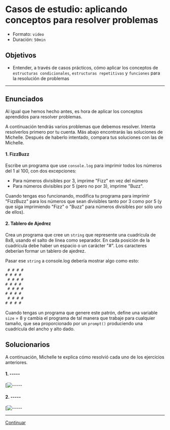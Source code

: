 # Casos de estudio: aplicando conceptos para resolver problemas
- Formato: `video`
- Duración: `50min`

## Objetivos

- Entender, a través de casos prácticos, cómo aplicar los conceptos de `estructuras condicionales`, `estructuras repetitivas` y `funciones` para la resolución de problemas

***

## Enunciados

Al igual que hemos hecho antes, es hora de aplicar los conceptos aprendidos para resolver problemas.

A continuación tendrás varios problemas que debemos resolver. Intenta resolverlos primero por tu cuenta. Más abajo encontrarás las soluciones de Michelle. Después de haberlo intentado, compara tus soluciones con las de Michelle.   

#### 1. FizzBuzz

Escribe un programa que use `console.log` para imprimir todos los números del 1 al 100, con dos excepciones:
- Para números divisibles por 3, imprime "Fizz" en vez del número
- Para números divisibles por 5 (pero no por 3), imprime "Buzz".

Cuando tengas eso funcionando, modifica tu programa para imprimir "FizzBuzz" para los números que sean divisibles tanto por 3 como por 5 (y que siga imprimiendo "Fizz" o "Buzz" para números divisibles por sólo uno de ellos).

#### 2. Tablero de Ajedrez

Crea un programa que cree un `string` que represente una cuadrícula de 8x8, usando el salto de línea como separador. En cada posición de la cuadrícula debe haber un espacio o un carácter "#". Los caracteres deberían formar un tablero de ajedrez.

Pasar ese `string` a console.log debería mostrar algo como esto:

```js
 # # # #
# # # #
 # # # #
# # # #
 # # # #
# # # #
 # # # #
# # # #
```

Cuando tengas un programa que genere este patrón, define una variable `size` = 8 y cambia el programa de tal manera que trabaje para cualquier tamaño, que sea proporcionado por un `prompt()` produciendo una cuadrícula del ancho y alto dado.


## Solucionarios

A continuación, Michelle te explica cómo resolvió cada uno de los ejercicios anteriores.  

#### 1. -----

[![-----]()

#### 2. -----

[![-----]()

***

[Continuar](05-quiz-1-program-structure.md)
